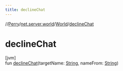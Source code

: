 ```yaml
---
title: declineChat
---
```

//[Perry](../../../index.html)/[net.server.world](../index.html)/[World](index.html)/[declineChat](decline-chat.html)



# declineChat



[jvm]\
fun [declineChat](decline-chat.html)(targetName: [String](https://kotlinlang.org/api/latest/jvm/stdlib/kotlin/-string/index.html), nameFrom: [String](https://kotlinlang.org/api/latest/jvm/stdlib/kotlin/-string/index.html))




